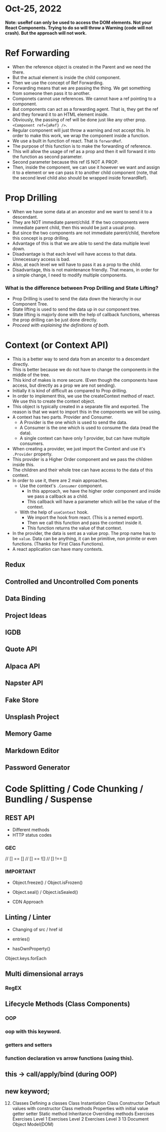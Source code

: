 # Oct-25, 2022

**Note: useRef can only be used to access the DOM elements. Not your React Components. Trying to do so will throw a Warning (code will not crash). But the approach will not work.**

# Ref Forwarding
- When the reference object is created in the Parent and we need the there.
- But the actual element is inside the child component.
- Then we use the concept of Ref Forwarding.
- Forwarding means that we are passing the thing. We get something from someone then pass it to another.
- Componets cannot use references. We cannot have a ref pointing to a component.
- But components can act as a forwarding agent. That is, they get the ref and they forward it to an HTML element inside.
- Obviously, the passing of ref will be done just like any other prop. `<Component ref={aRef} />`.
- Regular component will just throw a warning and not accept this. In order to make this work, we wrap the component inside a function.
- We use a built in function of react. That is `forwardRef`.
- The purpose of this function is to make the forwarding of reference.
- This will allow the usage of ref as a prop and then it will forward it into the function as second parameter.
- Second parameter because this ref IS NOT A PROP.
- Then, inside the component, we can use it however we want and assign it to a element or we can pass it to another child component (note, that the second level child also should be wrapped inside forwardRef).


# Prop Drilling
- When we have some data at an ancestor and we want to send it to a descendant.
- They are NOT immediate parent/child. If the two components were immediate parent child, then this would be just a usual prop.
- But since the two components are not immediate parent/child, therefore this concept is prop drilling.
- Advantage of this is that we are able to send the data multiple level down.
- Disadvantage is that each level will have access to that data. Unnecessary access is bad.
- Also, at each level we will have to pass it as a prop to the child.
- Disadvantage, this is not maintenance friendly. That means, in order for a simple change, I need to modify multiple components.


### What is the difference between Prop Drilling and State Lifting?
- Prop Drilling is used to send the data down the hierarchy in our Component Tree.
- State lifting is used to send the data up in our component tree.
- State lifting is majorly done with the help of callback functions, whereas the prop drilling can be just done directly.
- *Proceed with explaining the definitions of both.*


# Context (or Context API)
- This is a better way to send data from an ancestor to a descendant directly.
- This is better because we do not have to change the components in the middle of the tree.
- This kind of makes is more secure. (Even though the components have access, but directly as a prop we are not sending).
- Initially it is kind of difficult as compared to Prop drilling.
- In order to implement this, we use the createContext method of react. We use this to create the context object.
- This object is typically created in a separate file and exported. The reason is that we want to import this in the components we will be using.
- A context has two parts. Provider and Consumer.
  - A Provider is the one which is used to send the data.
  - A Consumer is the one which is used to consume the data (read the data).
  - A single context can have only 1 provider, but can have multiple consumers.
- When creating a provider, we just import the Context and use it's `.Provider` property.
- This provider is a Higher Order component and we pass the children inside this.
- The children and their whole tree can have access to the data of this context.
- In order to use it, there are 2 main approaches.
  - Use the context's `.Consumer` component.
    - In this approach, we have the higher order component and inside we pass a callback as a child.
    - This callback will have a parameter which will be the value of the context.
  - With the help of `useContext` hook.
    - We import the hook from react. (This is a nemed export).
    - Then we call this function and pass the context inside it.
    - This function returns the value of that context.
- In the provider, the data is sent as a value prop. The prop name has to be `value`. Data can be anything, it can be primitive, non primite or even functions. (Thanks for First Class Functions).
- A react application can have many contexts.









## Redux




## Controlled and Uncontrolled Com  ponents
## Data Binding




## Project Ideas
## IGDB
## Quote API
## Alpaca API
## Napster API
## Fake Store
## Unsplash Project
## Memory Game
## Markdown Editor
## Password Generator




# Code Splitting / Code Chunking / Bundling / Suspense



## REST API
- Different methods
- HTTP status codes


### GEC




// [] == []
// [] == ![]
// [] !== []






### IMPORTANT
- Object.freeze() / Object.isFrozen()
- Object.seal() / Object.isSealed()


- CDN Approach

## Linting / Linter

- Changing of
src / href
id


- entries()
- hasOwnProperty()





Object.keys.forEach


## Multi dimensional arrays 




### RegEX






## Lifecycle Methods (Class Components)

### OOP
### oop with this keyword.
### getters and setters
### function declaration vs arrow functions (using this).
## this -> call/apply/bind (during OOP)
## new keyword;


12. Classes
Defining a classes
Class Instantiation
Class Constructor
Default values with constructor
Class methods
Properties with initial value
getter
setter
Static method
Inheritance
Overriding methods
Exercises
Exercises Level 1
Exercises Level 2
Exercises Level 3
13 Document Object Model(DOM)